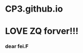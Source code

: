 # CP3.github.io
<html>
  <head>
  </head>
    <body>
      <h1>LOVE ZQ forver!!!</h1>
      <h3>      dear fei.F</h3>
    </body>
    </html>
